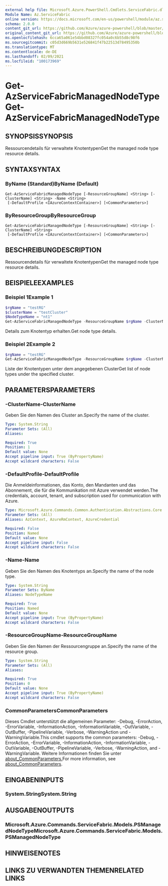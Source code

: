 ```yaml
---
external help file: Microsoft.Azure.PowerShell.Cmdlets.ServiceFabric.dll-Help.xml
Module Name: Az.ServiceFabric
online version: https://docs.microsoft.com/en-us/powershell/module/az.servicefabric/get-azservicefabricmanagednodetype
schema: 2.0.0
content_git_url: https://github.com/Azure/azure-powershell/blob/master/src/ServiceFabric/ServiceFabric/help/Get-AzServiceFabricManagedNodeType.md
original_content_git_url: https://github.com/Azure/azure-powershell/blob/master/src/ServiceFabric/ServiceFabric/help/Get-AzServiceFabricManagedNodeType.md
ms.openlocfilehash: 6cca65a061e54bbd08327fc054a0c6b55d8c98f6
ms.sourcegitcommit: c05d3d669b5631e526841f47b22513d78495350b
ms.translationtype: MT
ms.contentlocale: de-DE
ms.lasthandoff: 02/09/2021
ms.locfileid: "100173969"
---
```

# <span data-ttu-id="55403-101">Get-AzServiceFabricManagedNodeType</span><span class="sxs-lookup"><span data-stu-id="55403-101">Get-AzServiceFabricManagedNodeType</span></span>

## <span data-ttu-id="55403-102">SYNOPSIS</span><span class="sxs-lookup"><span data-stu-id="55403-102">SYNOPSIS</span></span>
<span data-ttu-id="55403-103">Ressourcendetails für verwaltete Knotentypen</span><span class="sxs-lookup"><span data-stu-id="55403-103">Get the managed node type resource details.</span></span>

## <span data-ttu-id="55403-104">SYNTAX</span><span class="sxs-lookup"><span data-stu-id="55403-104">SYNTAX</span></span>

### <span data-ttu-id="55403-105">ByName (Standard)</span><span class="sxs-lookup"><span data-stu-id="55403-105">ByName (Default)</span></span>
```
Get-AzServiceFabricManagedNodeType [-ResourceGroupName] <String> [-ClusterName] <String> -Name <String>
 [-DefaultProfile <IAzureContextContainer>] [<CommonParameters>]
```

### <span data-ttu-id="55403-106">ByResourceGroup</span><span class="sxs-lookup"><span data-stu-id="55403-106">ByResourceGroup</span></span>
```
Get-AzServiceFabricManagedNodeType [-ResourceGroupName] <String> [-ClusterName] <String>
 [-DefaultProfile <IAzureContextContainer>] [<CommonParameters>]
```

## <span data-ttu-id="55403-107">BESCHREIBUNG</span><span class="sxs-lookup"><span data-stu-id="55403-107">DESCRIPTION</span></span>
<span data-ttu-id="55403-108">Ressourcendetails für verwaltete Knotentypen</span><span class="sxs-lookup"><span data-stu-id="55403-108">Get the managed node type resource details.</span></span>

## <span data-ttu-id="55403-109">BEISPIELE</span><span class="sxs-lookup"><span data-stu-id="55403-109">EXAMPLES</span></span>

### <span data-ttu-id="55403-110">Beispiel 1</span><span class="sxs-lookup"><span data-stu-id="55403-110">Example 1</span></span>
```powershell
$rgName = "testRG"
$clusterName = "testCluster"
$NodeTypeName = "nt1"
Get-AzServiceFabricManagedNodeType -ResourceGroupName $rgName -ClusterName $clusterName -Name $NodeTypeName
```

<span data-ttu-id="55403-111">Details zum Knotentyp erhalten.</span><span class="sxs-lookup"><span data-stu-id="55403-111">Get node type details.</span></span>

### <span data-ttu-id="55403-112">Beispiel 2</span><span class="sxs-lookup"><span data-stu-id="55403-112">Example 2</span></span>
```powershell
$rgName = "testRG"
Get-AzServiceFabricManagedNodeType -ResourceGroupName $rgName -ClusterName $clusterName
```

<span data-ttu-id="55403-113">Liste der Knotentypen unter dem angegebenen Cluster</span><span class="sxs-lookup"><span data-stu-id="55403-113">Get list of node types under the specified cluster.</span></span>

## <span data-ttu-id="55403-114">PARAMETERS</span><span class="sxs-lookup"><span data-stu-id="55403-114">PARAMETERS</span></span>

### <span data-ttu-id="55403-115">-ClusterName</span><span class="sxs-lookup"><span data-stu-id="55403-115">-ClusterName</span></span>
<span data-ttu-id="55403-116">Geben Sie den Namen des Cluster an.</span><span class="sxs-lookup"><span data-stu-id="55403-116">Specify the name of the cluster.</span></span>

```yaml
Type: System.String
Parameter Sets: (All)
Aliases:

Required: True
Position: 1
Default value: None
Accept pipeline input: True (ByPropertyName)
Accept wildcard characters: False
```

### <span data-ttu-id="55403-117">-DefaultProfile</span><span class="sxs-lookup"><span data-stu-id="55403-117">-DefaultProfile</span></span>
<span data-ttu-id="55403-118">Die Anmeldeinformationen, das Konto, den Mandanten und das Abonnement, die für die Kommunikation mit Azure verwendet werden.</span><span class="sxs-lookup"><span data-stu-id="55403-118">The credentials, account, tenant, and subscription used for communication with Azure.</span></span>

```yaml
Type: Microsoft.Azure.Commands.Common.Authentication.Abstractions.Core.IAzureContextContainer
Parameter Sets: (All)
Aliases: AzContext, AzureRmContext, AzureCredential

Required: False
Position: Named
Default value: None
Accept pipeline input: False
Accept wildcard characters: False
```

### <span data-ttu-id="55403-119">-Name</span><span class="sxs-lookup"><span data-stu-id="55403-119">-Name</span></span>
<span data-ttu-id="55403-120">Geben Sie den Namen des Knotentyps an.</span><span class="sxs-lookup"><span data-stu-id="55403-120">Specify the name of the node type.</span></span>

```yaml
Type: System.String
Parameter Sets: ByName
Aliases: NodeTypeName

Required: True
Position: Named
Default value: None
Accept pipeline input: True (ByPropertyName)
Accept wildcard characters: False
```

### <span data-ttu-id="55403-121">-ResourceGroupName</span><span class="sxs-lookup"><span data-stu-id="55403-121">-ResourceGroupName</span></span>
<span data-ttu-id="55403-122">Geben Sie den Namen der Ressourcengruppe an.</span><span class="sxs-lookup"><span data-stu-id="55403-122">Specify the name of the resource group.</span></span>

```yaml
Type: System.String
Parameter Sets: (All)
Aliases:

Required: True
Position: 0
Default value: None
Accept pipeline input: True (ByPropertyName)
Accept wildcard characters: False
```

### <span data-ttu-id="55403-123">CommonParameters</span><span class="sxs-lookup"><span data-stu-id="55403-123">CommonParameters</span></span>
<span data-ttu-id="55403-124">Dieses Cmdlet unterstützt die allgemeinen Parameter: -Debug, -ErrorAction, -ErrorVariable, -InformationAction, -InformationVariable, -OutVariable, -OutBuffer, -PipelineVariable, -Verbose, -WarningAction und -WarningVariable.</span><span class="sxs-lookup"><span data-stu-id="55403-124">This cmdlet supports the common parameters: -Debug, -ErrorAction, -ErrorVariable, -InformationAction, -InformationVariable, -OutVariable, -OutBuffer, -PipelineVariable, -Verbose, -WarningAction, and -WarningVariable.</span></span> <span data-ttu-id="55403-125">Weitere Informationen finden Sie unter [about_CommonParameters.](http://go.microsoft.com/fwlink/?LinkID=113216)</span><span class="sxs-lookup"><span data-stu-id="55403-125">For more information, see [about_CommonParameters](http://go.microsoft.com/fwlink/?LinkID=113216).</span></span>

## <span data-ttu-id="55403-126">EINGABEN</span><span class="sxs-lookup"><span data-stu-id="55403-126">INPUTS</span></span>

### <span data-ttu-id="55403-127">System.String</span><span class="sxs-lookup"><span data-stu-id="55403-127">System.String</span></span>

## <span data-ttu-id="55403-128">AUSGABEN</span><span class="sxs-lookup"><span data-stu-id="55403-128">OUTPUTS</span></span>

### <span data-ttu-id="55403-129">Microsoft.Azure.Commands.ServiceFabric.Models.PSManagedNodeType</span><span class="sxs-lookup"><span data-stu-id="55403-129">Microsoft.Azure.Commands.ServiceFabric.Models.PSManagedNodeType</span></span>

## <span data-ttu-id="55403-130">HINWEISE</span><span class="sxs-lookup"><span data-stu-id="55403-130">NOTES</span></span>

## <span data-ttu-id="55403-131">LINKS ZU VERWANDTEN THEMEN</span><span class="sxs-lookup"><span data-stu-id="55403-131">RELATED LINKS</span></span>
